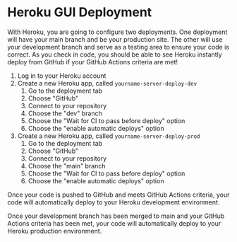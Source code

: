 # Heroku GUI Deployment

With Heroku, you are going to configure two deployments. One deployment will have your main branch and be your production site. The other will use your development branch and serve as a testing area to ensure your code is correct. As you check in code, you should be able to see Heroku instantly deploy from GitHub if your GitHub Actions criteria are met!

1. Log in to your Heroku account
1. Create a new Heroku app, called `yourname-server-deploy-dev`
   1. Go to the deployment tab
   1. Choose "GitHub"
   1. Connect to your repository
   1. Choose the "dev" branch
   1. Choose the "Wait for CI to pass before deploy" option
   1. Choose the "enable automatic deploys" option
1. Create a new Heroku app, called `yourname-server-deploy-prod`
   1. Go to the deployment tab
   1. Choose "GitHub"
   1. Connect to your repository
   1. Choose the "main" branch
   1. Choose the "Wait for CI to pass before deploy" option
   1. Choose the "enable automatic deploys" option

Once your code is pushed to GitHub and meets GitHub Actions criteria, your code will automatically deploy to your Heroku development environment.

Once your development branch has been merged to main and your GitHub Actions criteria has been met, your code will automatically deploy to your Heroku production environment.
